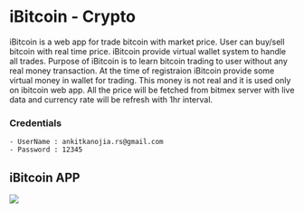 # iBitcoin - Crypto
iBitcoin is a web app for trade bitcoin with market price. User can buy/sell bitcoin with real time price. iBitcoin provide virtual wallet system to handle all trades. Purpose of iBitcoin is to learn bitcoin trading to user without any real money transaction. At the time of registraion iBitcoin provide some virtual money in wallet for trading. This money is not real and it is used only on ibitcoin web app. All the price will be fetched from bitmex server with live data and currency rate will be refresh with 1hr interval.

### Credentials
    - UserName : ankitkanojia.rs@gmail.com  
    - Password : 12345
    
## iBitcoin APP
![](https://raw.githubusercontent.com/ankitkanojia/nodecrypto/master/public/images/iBitcoin.jpg)    

